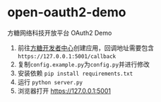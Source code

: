 # open-oauth2-demo

方糖网络科技开放平台 OAuth2 Demo

1. 前往[方糖开发者中心](https://devcenter.rdpstudio.top)创建应用，回调地址需要包含`https://127.0.0.1:5001/callback`
2. 复制`config.example.py`为`config.py`并进行修改
3. 安装依赖 `pip install requirements.txt`
4. 运行 `python server.py`
5. 浏览器打开 https://127.0.0.1:5001